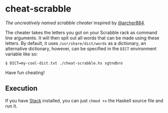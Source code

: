 # cheat-scrabble
*The uncreatively named scrabble cheater* inspired by [@archer884](https://www.youtube.com/watch?v=RIFukkGWIhM).

The cheater takes the letters you got on your Scrabble rack as command line
arguments. It will then spit out all words that can be made using these letters.
By default, it uses `/usr/share/dict/words` as a dictionary, an alternative
dictionary, however, can be specified in the `DICT` environment variable like
so:

```
$ DICT=my-cool-dict.txt ./cheat-scrabble.hs sgtndbro
```

Have fun cheating!

## Execution
If you have [Stack](https://www.haskellstack.org/) installed, you can just
`chmod +x` the Haskell source file and run it.
